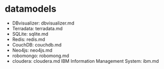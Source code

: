# datamodels

- DBvisualizer: dbvisualizer.md
- Terradata: terradata.md
- SQLite: sqlite.md
- Redis: redis.md
- CouchDB: couchdb.md
- Neo4js: neo4js.md
- robomongo: robomong.md
- cloudera: cloudera.md
IBM Information Management System: ibm.md
